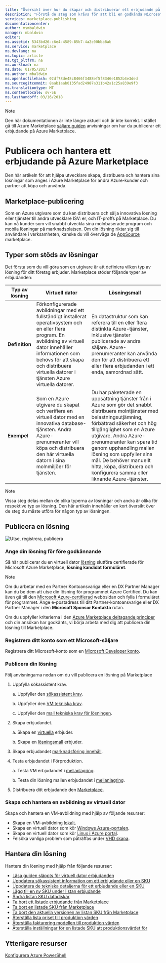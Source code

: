 ```yaml
---
title: "Översikt över hur du skapar och distribuerar ett erbjudande på Marketplace | Microsoft Docs"
description: "Förstå de steg som krävs för att bli en godkända Microsoft developer och skapa och distribuera en avbildning av virtuell dator, mall, datatjänst eller utvecklare service i Azure Marketplace"
services: marketplace-publishing
documentationcenter: 
author: msmbaldwin
manager: mbaldwin
editor: 
ms.assetid: 5343bd26-c6e4-4589-85b7-4a2c00bba8ab
ms.service: marketplace
ms.devlang: na
ms.topic: article
ms.tgt_pltfrm: na
ms.workload: na
ms.date: 01/05/2017
ms.author: mbaldwin
ms.openlocfilehash: 02df78de48c8466f3488ef5f8346e1852b4e3ded
ms.sourcegitcommit: 8aab1aab0135fad24987a311b42a1c25a839e9f3
ms.translationtype: MT
ms.contentlocale: sv-SE
ms.lasthandoff: 03/16/2018
---
```

> [!NOTE]
> Den här dokumentationen är inte längre aktuell och är inte korrekt. I stället gå till Azure Marketplace [säljare guiden](https://docs.microsoft.com/azure/marketplace/seller-guide/cloud-partner-portal-seller-guide) anvisningar om hur du publicerar ett erbjudande på Azure Marketplace.

# <a name="publish-and-manage-an-offer-in-the-azure-marketplace"></a>Publicera och hantera ett erbjudande på Azure Marketplace
Den här artikeln för att hjälpa utvecklare skapa, distribuera och hantera sina lösningar som anges i Azure Marketplace för andra Azure-kunder och partner att köpa och använda.

## <a name="marketplace-publishing"></a>Marketplace-publicering
Som en Azure utgivare som du kan distribuera och sälja innovativa lösning eller tjänster till andra utvecklare ISV: er, och IT-proffs på Marketplace. Du kan nå kunder som vill snabbt utveckla sina molnbaserade program och mobila lösningar på marknadsplatsen. Om din lösning riktar sig till användare i verksamheten, kanske du vill överväga de [AppSource](http://appsource.microsoft.com) marketplace.


## <a name="supported-types-of-solutions"></a>Typer som stöds av lösningar
Det första som du vill göra som en utgivare är att definiera vilken typ av lösning för ditt företag erbjuder. Marketplace stöder följande typer av erbjudanden:

|Typ av lösning|Virtuell dator|Lösningsmall|
|---|---|---|
|**Definition**|Förkonfigurerade avbildningar med ett fullständigt installerat operativsystem och en eller flera program. En avbildning av virtuell dator innehåller informationen som behövs för att skapa och distribuera virtuella datorer i tjänsten Azure virtuella datorer.|En datastruktur som kan referera till en eller flera distinkta Azure-tjänster, inklusive tjänster publicerade av andra säljare. Azure-prenumeranter kan använda den för att distribuera ett eller flera erbjudanden i ett enda, samordnad sätt.|
|**Exempel**|Som en Azure utgivare du skapat och verifiera en virtuell dator med en innovativa database-tjänsten. Andra Azure-prenumeranter vill köpa och distribuera den här virtuella datorn i sina molnmiljöer för tjänsten.|Du har paketerade en uppsättning tjänster från i Azure som gör det snabbt distribuera molntjänster med belastningsutjämning, förbättrad säkerhet och hög tillgänglighet som en Azure utgivare. Andra Azure-prenumeranter kan spara tid genom upphandling mallen lösning som uppfyller sina mål. De behöver manuellt hitta, köpa, distribuera och konfigurera samma eller liknande Azure-tjänster.|

> [!NOTE]
> Vissa steg delas mellan de olika typerna av lösningar och andra är olika för respektive typ av lösning. Den här artikeln innehåller en kort översikt över de steg du måste utföra för någon typ av lösningen.

## <a name="publish-a-solution"></a>Publicera en lösning
![Utse, registrera, publicera](media/marketplace-publishing-getting-started/img01.png)

### <a name="nominate-your-solution-for-pre-approval"></a>Ange din lösning för före godkännande
Så här publicerar du en virtuell dator [lösning](https://createopportunity.azurewebsites.net) slutföra certifierade för Microsoft Azure Marketplace, **lösning kandidat formuläret**.

>[!NOTE]
> Om du arbetar med en Partner Kontoansvariga eller en DX Partner Manager kan du be dem att utse din lösning för programmet Azure Certified. Du kan även gå till den [Microsoft Azure-certifierad](http://createopportunity.azurewebsites.net) webbsidan och fylla i formuläret för programmet. Ange e-postadress till ditt Partner-kontoansvarige eller DX Partner Manager i den **Microsoft Sponsor Kontakta** rutan.

Om du uppfyller kriterierna i den [Azure Marketplace deltagande principer](http://go.microsoft.com/fwlink/?LinkID=526833) och din ansökan har godkänts, vi börja arbeta med dig att publicera din lösning till Marketplace.

### <a name="register-your-account-as-a-microsoft-seller"></a>Registrera ditt konto som ett Microsoft-säljare
Registrera ditt Microsoft-konto som en [Microsoft Developer konto](marketplace-publishing-accounts-creation-registration.md).

### <a name="publish-your-solution"></a>Publicera din lösning
Följ anvisningarna nedan om du vill publicera en lösning på Marketplace
1. Uppfylla sökassistent krav.

    a. Uppfyller den [sökassistent krav](marketplace-publishing-pre-requisites.md).

    b. Uppfyller den [VM tekniska krav](marketplace-publishing-vm-image-creation-prerequisites.md).

    c. Uppfyller den [mall tekniska krav för lösningen](marketplace-publishing-solution-template-creation-prerequisites.md).

2. Skapa erbjudandet.

    a. Skapa en [virtuella](marketplace-publishing-vm-image-creation.md) erbjuder.

    b. Skapa en [lösningsmall](marketplace-publishing-solution-template-creation.md) erbjuder.

3. Skapa erbjudandet [marknadsföring innehåll](marketplace-publishing-push-to-staging.md).

4. Testa erbjudandet i Förproduktion.

    a. Testa VM erbjudandet i [mellanlagring](marketplace-publishing-vm-image-test-in-staging.md).

    b. Testa din lösning mallen erbjudandet i [mellanlagring](marketplace-publishing-solution-template-test-in-staging.md).

5. Distribuera ditt erbjudande den [Marketplace](marketplace-publishing-push-to-production.md).


### <a name="create-and-manage-a-virtual-machine-image"></a>Skapa och hantera en avbildning av virtuell dator
Skapa och hantera en VM-avbildning med hjälp av följande resurser:
* Skapa en VM-avbildning [lokalt](marketplace-publishing-vm-image-creation-on-premise.md).
* Skapa en virtuell dator som kör [Windows Azure-portalen](../virtual-machines/virtual-machines-windows-hero-tutorial.md?toc=%2fazure%2fvirtual-machines%2fwindows%2ftoc.json).
* Skapa en virtuell dator som kör [Linux i Azure portal](../virtual-machines/linux/quick-create-portal.md?toc=%2fazure%2fvirtual-machines%2flinux%2ftoc.json).
* Felsöka vanliga problem som påträffas under [VHD skapa](marketplace-publishing-vm-image-creation-troubleshooting.md).

## <a name="manage-your-solution"></a>Hantera din lösning
Hantera din lösning med hjälp från följande resurser:
* [Läsa guiden släppts för virtuell dator erbjudanden](marketplace-publishing-vm-image-post-publishing.md)
* [Uppdatera sökassistent information om ett erbjudande eller en SKU](marketplace-publishing-vm-image-post-publishing.md#update-the-nontechnical-details-of-an-offer-or-a-sku)
* [Uppdatera de tekniska detaljerna för ett erbjudande eller en SKU](marketplace-publishing-vm-image-post-publishing.md#update-the-technical-details-of-a-sku)
* [Lägg till en ny SKU under listan erbjudande](marketplace-publishing-vm-image-post-publishing.md#add-a-new-sku-under-a-listed-offer)
* [Ändra listan SKU datadiskar](marketplace-publishing-vm-image-post-publishing.md#change-the-data-disk-count-for-a-listed-sku)
* [Ta bort ett listade erbjudande från Marketplace](marketplace-publishing-vm-image-post-publishing.md)
* [Ta bort en listade SKU från Marketplace](marketplace-publishing-vm-image-post-publishing.md#delete-a-listed-sku-from-the-marketplace)
* [Ta bort den aktuella versionen av listan SKU från Marketplace](marketplace-publishing-vm-image-post-publishing.md#delete-the-current-version-of-a-listed-sku-from-the-marketplace)
* [Återställa lista priset till produktion värden](marketplace-publishing-vm-image-post-publishing.md#revert-the-listing-price-to-production-values)
* [Återställa fakturering modellen till produktion värden](marketplace-publishing-vm-image-post-publishing.md#revert-the-billing-model-to-production-values)
* [Återställa inställningar för en listade SKU att produktionsvärdet för](marketplace-publishing-vm-image-post-publishing.md#revert-the-visibility-setting-of-a-listed-sku-to-the-production-value)

## <a name="additional-resources"></a>Ytterligare resurser
[Konfigurera Azure PowerShell](marketplace-publishing-powershell-setup.md)
